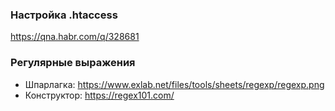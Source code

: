 ### Настройка .htaccess ###
https://qna.habr.com/q/328681

### Регулярные выражения ###
* Шпарлагка: https://www.exlab.net/files/tools/sheets/regexp/regexp.png
* Конструктор:  https://regex101.com/
